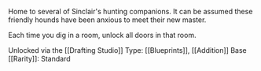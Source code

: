 Home to several of Sinclair's hunting companions. It can be assumed these friendly hounds have been anxious to meet their new master.

Each time you dig in a room, unlock all doors in that room.

Unlocked via the [[Drafting Studio]]
Type: [[Blueprints]], [[Addition]]
Base [[Rarity]]: Standard